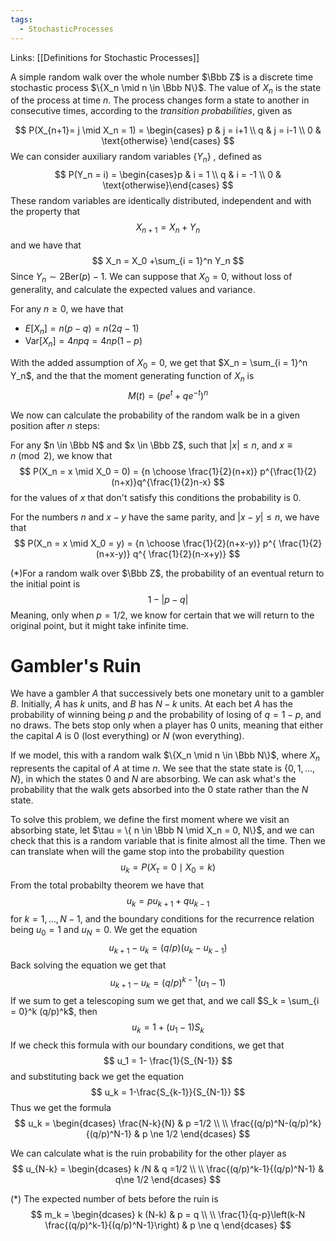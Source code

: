 ```yaml
---
tags:
  - StochasticProcesses
---
```

Links: [[Definitions for Stochastic Processes]]

A simple random walk over the whole number $\Bbb Z$ is a discrete time stochastic process  $\{X_n \mid n \in \Bbb N\}$. The value of $X_n$ is the state of the process at time $n$. The process changes form a state to another in consecutive times, according to the *transition probabilities*, given as

$$
P(X_{n+1}= j \mid X_n = 1) = 
\begin{cases}
p & j = i+1 \\
q & j = i-1 \\
0 & \text{otherwise}
\end{cases}
$$
We can consider auxiliary random variables $\{Y_n\}$ , defined as
$$
P(Y_n = i) = \begin{cases}p & i = 1 \\
q & i = -1 \\
0 & \text{otherwise}\end{cases}
$$
These random variables are identically distributed, independent and  with the property that
$$
X_{n+1} = X_n +Y_n
$$
 and we have that
 $$
 X_n = X_0 +\sum_{i = 1}^n Y_n
 $$
 Since $Y_n \sim 2\text{Ber}(p) -1$. We can suppose that $X_0 = 0$, without loss of generality, and calculate the expected values and variance.
 
For any $n \ge 0$, we have that
- $E[X_n] = n(p-q) = n(2q-1)$ 
- $\text{Var}[X_n] = 4npq = 4np(1-p)$

With the added assumption of $X_0 = 0$, we get that $X_n = \sum_{i = 1}^n Y_n$, and the that the moment generating function of $X_n$ is 
$$
M(t) = (pe^t +qe^{-t})^n
$$

We now can calculate the probability of the random walk be in a given position after $n$ steps:

For any $n \in \Bbb N$ and $x \in \Bbb Z$, such that $|x| \le n$, and $x \equiv n \pmod 2$, we know that
$$
P(X_n = x \mid X_0 = 0) = {n \choose \frac{1}{2}(n+x)} p^{\frac{1}{2}(n+x)}q^{\frac{1}{2}n-x}
$$
for the values of $x$ that don't satisfy this conditions the probability is $0$.

For the numbers $n$ and $x-y$ have the same parity, and $|x-y| \le n$, we have that
$$
P(X_n = x \mid X_0 = y) = {n \choose \frac{1}{2}(n+x-y)} p^{ \frac{1}{2}(n+x-y)} q^{ \frac{1}{2}(n-x+y)}
$$

$(*)$For a random walk over $\Bbb Z$, the probability of an eventual return to the initial point is 
$$
1-|p-q|
$$
Meaning, only when $p=1/2$, we know for certain that we will return to the original point, but it might take infinite time.

# Gambler's Ruin

We have a gambler $A$ that successively bets one monetary unit to a gambler $B$. Initially, $A$ has $k$ units, and $B$ has $N-k$ units. At each bet $A$ has the probability of winning being $p$ and the probability of losing of $q = 1-p$, and no draws. The bets stop only when a player has $0$ units, meaning that either the capital $A$ is $0$ (lost everything) or $N$ (won everything). 

If we model, this with a random walk $\{X_n \mid n \in \Bbb N\}$, where $X_n$ represents the capital of $A$ at time $n$. We see that the state state is $\{0, 1, \dots, N\}$, in which the states $0$ and $N$ are absorbing. We can ask what's the probability that the walk gets absorbed into the $0$ state rather than the $N$ state. 

To solve this problem, we define the first moment where we visit an absorbing state, let $\tau = \{ n \in \Bbb N \mid X_n = 0, N\}$, and we can check that this is a random variable that is finite almost all the time. Then we can translate when will the game stop into the probability question
$$
u_k = P(X_\tau =0\mid X_0 = k)
$$
From the total probabilty theorem we have that 
$$
u_k = pu_{k+1}+qu_{k-1}
$$
for $k = 1, \dots, N-1$, and the boundary conditions for the recurrence relation being $u_0 = 1$ and $u_N= 0$. We get the equation
$$
u_{k+1} - u_k = (q/p)(u_k-u_{k-1})
$$
Back solving the equation we get that
$$
u_{k+1} - u_{k} = (q/p)^{k-1}(u_1-1)
$$
If we sum to get a telescoping sum we get that, and we call $S_k = \sum_{i = 0}^k (q/p)^k$, then
$$
u_k = 1+(u_1-1)S_k
$$
If we check this formula with our boundary conditions, we get that 
$$
u_1 = 1- \frac{1}{S_{N-1}}
$$
and substituting back we get the equation
$$
u_k = 1-\frac{S_{k-1}}{S_{N-1}}
$$
Thus we get the formula
$$
u_k = \begin{dcases}
\frac{N-k}{N} & p =1/2 \\ \\
\frac{(q/p)^N-(q/p)^k}{(q/p)^N-1} & p \ne 1/2
\end{dcases}
$$

We can calculate what is the ruin probability for the other player as
$$
u_{N-k} = \begin{dcases}
k /N & q =1/2 \\ \\ 
\frac{(q/p)^k-1}{(q/p)^N-1} & q\ne 1/2
\end{dcases}
$$

$(*)$ The expected number of bets before the ruin is
$$
m_k = \begin{dcases}
k (N-k) & p = q \\ \\
\frac{1}{q-p}\left(k-N \frac{(q/p)^k-1}{(q/p)^N-1}\right) & p \ne q
\end{dcases}
$$

